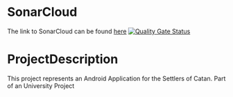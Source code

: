 # SonarCloud
The link to SonarCloud can be found [here](https://sonarcloud.io/project/overview?id=SE-II-group2_catan-android)
[![Quality Gate Status](https://sonarcloud.io/api/project_badges/measure?project=SE-II-group2_catan-android&metric=alert_status)](https://sonarcloud.io/summary/new_code?id=SE-II-group2_catan-android)

# ProjectDescription
This project represents an Android Application for the Settlers of Catan. Part of an University Project
